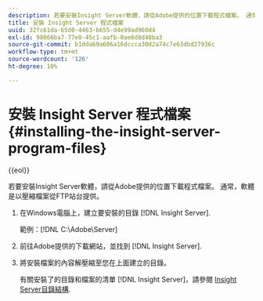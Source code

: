 ```yaml
---
description: 若要安裝Insight Server軟體，請從Adobe提供的位置下載程式檔案。 通常，軟體是以壓縮檔案從FTP站台提供。
title: 安裝 Insight Server 程式檔案
uuid: 32fc61da-b5d0-4463-b655-d4e99ad960d4
exl-id: 98066ba7-77e0-45c1-aafb-0ae6d8d48ba3
source-git-commit: b1dda69a606a16dccca30d2a74c7e63dbd27936c
workflow-type: tm+mt
source-wordcount: '126'
ht-degree: 10%

---
```


# 安裝 Insight Server 程式檔案{#installing-the-insight-server-program-files}

{{eol}}

若要安裝Insight Server軟體，請從Adobe提供的位置下載程式檔案。 通常，軟體是以壓縮檔案從FTP站台提供。

1. 在Windows電腦上，建立要安裝的目錄 [!DNL Insight Server].

   範例：[!DNL C:\Adobe\Server]

1. 前往Adobe提供的下載網站，並找到 [!DNL Insight Server].
1. 將安裝檔案的內容解壓縮至您在上面建立的目錄。

   有關安裝了的目錄和檔案的清單 [!DNL Insight Server]，請參閱 [Insight Server目錄結構](../../../../home/c-inst-svr/c-cfg-stgs-ref/c-ins-svr-dir-str.md#concept-5bcc8cf6d4d44fa6be43a97d23d1a20c).
